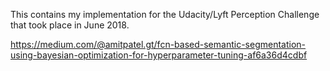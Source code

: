 This contains my implementation for the Udacity/Lyft Perception Challenge that took place in June 2018.

https://medium.com/@amitpatel.gt/fcn-based-semantic-segmentation-using-bayesian-optimization-for-hyperparameter-tuning-af6a36d4cdbf
